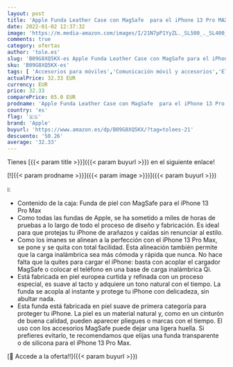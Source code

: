 ```yaml
---
layout: post
title: 'Apple Funda Leather Case con MagSafe  para el iPhone 13 Pro MAX  - en Medianoche'
date: 2022-01-02 12:37:32
image: 'https://m.media-amazon.com/images/I/21N7pP1YyZL._SL500_._SL400_.jpg'
comments: true
category: ofertas
author: 'tole.es'
slug: 'B09G8XQ5KX-es Apple Funda Leather Case con MagSafe para el iPhone 13 Pro...'
sku: 'B09G8XQ5KX-es'
tags: [ 'Accesorios para móviles','Comunicación móvil y accesorios','Electrónica','Fundas y carcasas para teléfonos móviles','apple','iphone', ]
actualPrice: 32.33 EUR
currency: EUR
price: 32.33
comparePrice: 65.0 EUR
prodname: 'Apple Funda Leather Case con MagSafe  para el iPhone 13 Pro MAX  - en Medianoche'
country: 'es'
flag: '🇪🇸'
brand: 'Apple'
buyurl: 'https://www.amazon.es/dp/B09G8XQ5KX/?tag=tolees-21'
descuento: '50.26'
average: '32.33'
---
```


Tienes [{{< param title >}}]({{< param buyurl >}}) en el siguiente enlace!

[![{{< param prodname >}}]({{< param image >}})]({{< param buyurl >}})

ℹ️:

- Contenido de la caja: Funda de piel con MagSafe para el iPhone 13 Pro Max
- Como todas las fundas de Apple, se ha sometido a miles de horas de pruebas a lo largo de todo el proceso de diseño y fabricación. Es ideal para que protejas tu iPhone de arañazos y caídas sin renunciar al estilo.
- Como los imanes se alinean a la perfección con el iPhone 13 Pro Max, se pone y se quita con total facilidad. Esta alineación también permite que la carga inalámbrica sea más cómoda y rápida que nunca. No hace falta que la quites para cargar el iPhone: basta con acoplar el cargador MagSafe o colocar el teléfono en una base de carga inalámbrica Qi.
- Está fabricada en piel europea curtida y refinada con un proceso especial, es suave al tacto y adquiere un tono natural con el tiempo. La funda se acopla al instante y protege tu iPhone con delicadeza, sin abultar nada.
- Esta funda está fabricada en piel suave de primera categoría para proteger tu iPhone. La piel es un material natural y, como en un cinturón de buena calidad, pueden aparecer pliegues o marcas con el tiempo. El uso con los accesorios MagSafe puede dejar una ligera huella. Si prefieres evitarlo, te recomendamos que elijas una funda transparente o de silicona para el iPhone 13 Pro Max.

[🛒 Accede a la oferta!!]({{< param buyurl >}})
